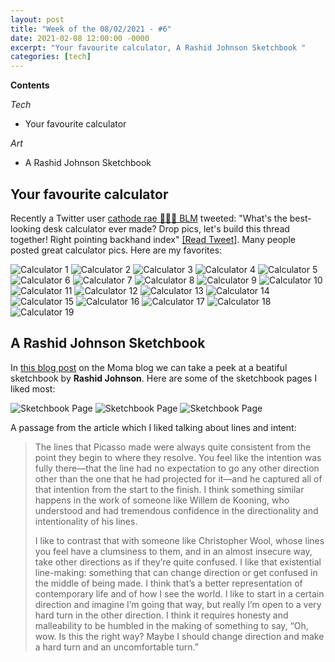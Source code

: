 ```yaml
---
layout: post
title: "Week of the 08/02/2021 - #6"
date: 2021-02-08 12:00:00 -0000
excerpt: "Your favourite calculator, A Rashid Johnson Sketchbook "
categories: [tech]
---
```


**Contents**

*Tech*

- Your favourite calculator

*Art*

- A Rashid Johnson Sketchbook

## Your favourite calculator

Recently a Twitter user [cathode rae 💖💜💙 BLM](https://twitter.com/partytimeHXLNT) tweeted: "What's the best-looking desk calculator ever made? Drop pics, let's build this thread together! Right pointing backhand index" [[Read Tweet]](https://twitter.com/partytimeHXLNT/status/1345525131590987777). Many people posted great calculator pics. Here are my favorites:

![Calculator 1](/assets/imgs/2021-02-08/calc-01.jpeg)
![Calculator 2](/assets/imgs/2021-02-08/calc-02.jpeg)
![Calculator 3](/assets/imgs/2021-02-08/calc-03.png)
![Calculator 4](/assets/imgs/2021-02-08/calc-04.png)
![Calculator 5](/assets/imgs/2021-02-08/calc-05.jpeg)
![Calculator 6](/assets/imgs/2021-02-08/calc-06.jpeg)
![Calculator 7](/assets/imgs/2021-02-08/calc-07.jpeg)
![Calculator 8](/assets/imgs/2021-02-08/calc-08.jpeg)
![Calculator 9](/assets/imgs/2021-02-08/calc-09.jpeg)
![Calculator 10](/assets/imgs/2021-02-08/calc-10.png)
![Calculator 11](/assets/imgs/2021-02-08/calc-11.jpeg)
![Calculator 12](/assets/imgs/2021-02-08/calc-12.jpeg)
![Calculator 13](/assets/imgs/2021-02-08/calc-13.jpeg)
![Calculator 14](/assets/imgs/2021-02-08/calc-14.jpeg)
![Calculator 15](/assets/imgs/2021-02-08/calc-15.jpeg)
![Calculator 16](/assets/imgs/2021-02-08/calc-16.jpeg)
![Calculator 17](/assets/imgs/2021-02-08/calc-17.jpeg)
![Calculator 18](/assets/imgs/2021-02-08/calc-18.jpeg)
![Calculator 19](/assets/imgs/2021-02-08/calc-19.jpeg)

## A Rashid Johnson Sketchbook

In [this blog post](https://www.moma.org/magazine/articles/499) on the Moma blog we can take a peek at a beatiful sketchbook by **Rashid Johnson**. Here are some of the sketchbook pages I liked most:

![Sketchbook Page](/assets/imgs/2021-02-08/rj1.png)
![Sketchbook Page](/assets/imgs/2021-02-08/rj2.png)
![Sketchbook Page](/assets/imgs/2021-02-08/rj3.png)

A passage from the article which I liked talking about lines and intent:

> The lines that Picasso made were always quite consistent from the point they begin to where they resolve. You feel like the intention was fully there—that the line had no expectation to go any other direction other than the one that he had projected for it—and he captured all of that intention from the start to the finish. I think something similar happens in the work of someone like Willem de Kooning, who understood and had tremendous confidence in the directionality and intentionality of his lines.
> 
> I like to contrast that with someone like Christopher Wool, whose lines you feel have a clumsiness to them, and in an almost insecure way, take other directions as if they’re quite confused. I like that existential line-making: something that can change direction or get confused in the middle of being made. I think that’s a better representation of contemporary life and of how I see the world. I like to start in a certain direction and imagine I’m going that way, but really I’m open to a very hard turn in the other direction. I think it requires honesty and malleability to be humbled in the making of something to say, “Oh, wow. Is this the right way? Maybe I should change direction and make a hard turn and an uncomfortable turn.”

